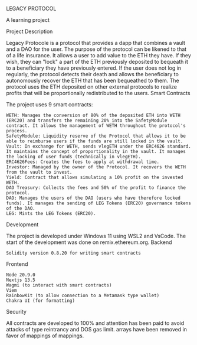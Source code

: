 LEGACY PROTOCOL

A learning project

Project Description

Legacy Protocole is a protocol that provides a dapp that combines a vault and a DAO for the user. The purpose of the protocol can be likened to that of a life insurance. It allows a user to add value to the ETH they have. If they wish, they can "lock" a part of the ETH previously deposited to bequeath it to a beneficiary they have previously entered. If the user does not log in regularly, the protocol detects their death and allows the beneficiary to autonomously recover the ETH that has been bequeathed to them. The protocol uses the ETH deposited on other external protocols to realize profits that will be proportionally redistributed to the users.
Smart Contracts

The project uses 9 smart contracts:

    WETH: Manages the conversion of 80% of the deposited ETH into WETH (ERC20) and transfers the remaining 20% into the SafetyModule contract. It allows the management of WETH throughout the protocol's process.
    SafetyModule: Liquidity reserve of the Protocol that allows it to be able to reimburse users if the funds are still locked in the vault.
    Vault: In exchange for WETH, sends vlegETH under the ERC4626 standard. It maintains the concept of proportionality in the vault. It manages the locking of user funds (technically in vlegETH).
    ERC4626Fees: Creates the fees to apply at withdrawal time.
    Investor: Managed by the owner of the Protocol. It recovers the WETH from the vault to invest.
    Yield: Contract that allows simulating a 10% profit on the invested WETH.
    DAO Treasury: Collects the fees and 50% of the profit to finance the protocol.
    DAO: Manages the users of the DAO (users who have therefore locked funds). It manages the sending of LEG Tokens (ERC20) governance tokens of the DAO.
    LEG: Mints the LEG Tokens (ERC20).

Development

The project is developed under Windows 11 using WSL2 and VsCode. The start of the development was done on remix.ethereum.org.
Backend

    Solidity version 0.8.20 for writing smart contracts

Frontend

    Node 20.9.0
    Nextjs 13.5
    Wagmi (to interact with smart contracts)
    Viem
    RainbowKit (to allow connection to a Metamask type wallet)
    Chakra UI (for formatting)

Security

All contracts are developed to 100% and attention has been paid to avoid attacks of type reintrancy and DOS gas limit.  arrays have been removed in favor of mappings of mappings.